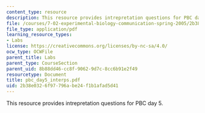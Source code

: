 ```yaml
---
content_type: resource
description: This resource provides intrepretation questions for PBC day 5.
file: /courses/7-02-experimental-biology-communication-spring-2005/2b38e0326f97796abe24f1b1afad5d41_pbc_day5_interps.pdf
file_type: application/pdf
learning_resource_types:
- Labs
license: https://creativecommons.org/licenses/by-nc-sa/4.0/
ocw_type: OCWFile
parent_title: Labs
parent_type: CourseSection
parent_uid: 8b88dd46-cc8f-9062-9d7c-8cc6b91e2f49
resourcetype: Document
title: pbc_day5_interps.pdf
uid: 2b38e032-6f97-796a-be24-f1b1afad5d41
---
```

This resource provides intrepretation questions for PBC day 5.